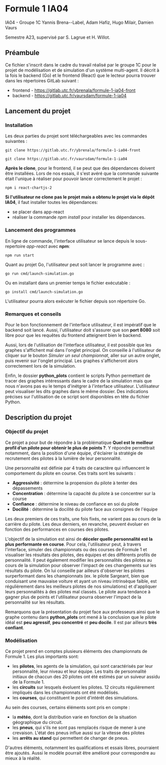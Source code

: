 # Formule 1 IA04

IA04 - Groupe 1C
Yannis Brena--Label, Adam Hafiz, Hugo Milair, Damien Vaurs

Semestre A23, supervisé par S. Lagrue et H. Willot.

## Préambule

Ce fichier s'inscrit dans le cadre du travail réalisé par le groupe 1C pour le projet de modélisation et de simulation d'un système multi-agent. Il décrit à la fois le backend (Go) et le frontend (React) que le lecteur pourra trouver dans les répertoires GitLab suivant :

- frontend - https://gitlab.utc.fr/ybrenala/formule-1-ia04-front 
- backend - https://gitlab.utc.fr/vaursdam/formule-1-ia04 

## Lancement du projet

### Installation

Les deux parties du projet sont téléchargeables avec les commandes suivantes :

    git clone https://gitlab.utc.fr/ybrenala/formule-1-ia04-front
    
    git clone https://gitlab.utc.fr/vaursdam/formule-1-ia04 


**Après le clone**, pour le frontend, il se peut que des dépendances doivent être installées. Lors de nos essais, il s'est avéré que la commande suivante était l'unique à réaliser pour pouvoir lancer correctement le projet : 

    npm i react-chartjs-2

**Si l'utilisateur ne clone pas le projet mais a obtenu le projet via le dépôt IA04**, il faut installer toutes les dépendances:

- se placer dans app-react
- réaliser la commande *npm install* pour installer les dépendances.

### Lancement des programmes

En ligne de commande, l'interface utilisateur se lance depuis le sous-repertoire *app-react* avec **npm**:

    npm run start

Quant au projet Go, l'utilisateur peut soit lancer le programme avec :

    go run cmd/launch-simulation.go

Ou en installant dans un premier temps le fichier exécutable :

    go install cmd/launch-simulation.go

L'utilisateur pourra alors exécuter le fichier depuis son répertoire Go.

### Remarques et conseils

Pour le bon fonctionnement de l'interface utilisateur, il est impératif que le backend soit lancé. Aussi, l'utilisateur doit s'assurer que son **port 8080** soit libre pour que les requêtes du frontend atteignent bien le backend.

Aussi, lors de l'utilisation de l'interface utilisateur, il est possible que les graphes s'affichent mal dans l'onglet principal. On conseille à l'utilisateur de cliquer sur le bouton *Simuler un seul championnat*, aller sur un autre onglet, puis revenir sur l'onglet principal. Les graphes s'afficheront alors correctement lors de la simulation.

Enfin, le dossier **python_plots** contient le scripts Python permettant de tracer des graphes intéressants dans le cadre de la simulation mais que nous n'avons pas eu le temps d'inétgrer à l'interface utilisateur. L'utilisateur peut visualiser les dits graphes dans le même dossier. Des indications précises sur l'utilisation de ce script sont disponibles en tête du fichier Python.

## Description du projet

### Objectif du projet

Ce projet a pour but de répondre à la problématique **Quel est le meilleur profil d’un pilote pour obtenir le plus de points ?**. Y répondre permettrait notamment, dans la position d'une équipe, d'éclairer la stratégie de recrutement des pilotes à la lumière de leur personnalité.

Une personnalité est définie par 4 traits de caractère qui influencent le comportement du pilote en course. Ces traits sont les suivants :

- **Aggressivité** : détermine la propension du pilote à tenter des dépassements
- **Concentration** : détermine la capacité du pilote à se concentrer sur la course
- **Confiance** : détermine le niveau de confiance en soi du pilote
- **Docilité** : détermine la docilité du pilote face aux consignes de l'équipe

Les deux premiers de ces traits, une fois fixés, ne varient pas au cours de la carrière du pilote. Les deux derniers, en revanche, peuvent évoluer en fonction des performances en courses des pilotes.

L'objectif de la simulation est ainsi de **déceler quelle personnalité est la plus performante en course**. Pour cela, l'utilisateur peut, à travers l'interface, simuler des championnats ou des courses de Formule 1 et visualiser les résultats des pilotes, des équipes et des différents profils de personnalité. Il peut également modifier les personnalités des pilotes au cours de la simulation pour observer l'impact de ces changements sur les résultats du pilote.
On lui conseille par ailleurs d'observer les pilotes surperformant dans les championnats (ex. le pilote Sargeant, bien que conduisant une mauvaise voiture et ayant un niveau intrinsèque faible, est régulièrement dans les meilleurs pilotes de nos simulations) et d'appliquer leurs personnalités à des pilotes mal classés. Le pilote aura tendance à gagner plus de points et l'utilisateur pourra observer l'impact de la personnalité sur les résultats.

Remarquons que la présentation du projet face aux professeurs ainsi que le graphe contenu dans **python_plots** ont mené à la conclusion que le pilote idéal est **peu agressif**, **peu concentré** et **peu docile**. Il est par ailleurs **très confiant**.

### Modélisation

Ce projet prend en comptes plusieurs éléments des championnats de Formule 1. Les plus importants sont:

- les **pilotes**, les agents de la simulation, qui sont caractérisés par leur personnalité, leur niveau et leur équipe. Les traits de personnalité initiaux de chaccun des 20 pilotes ont été estimés par un suiveur assidu de la Formule 1.
- les **circuits** sur lesquels évoluent les pilotes. 12 circuits régulièrement impliqués dans les championnats ont été modélisés.
- les **courses**, qui constituent le point d'intérêt des simulations.

Au sein des courses, certains éléments sont pris en compte :

- la **météo**, dont la distribution varie en fonction de la situation géographique du circuit.
- les **pneus**, qui s'ils ne sont pas remplacés risque de mener à une crevaison. L'état des pneus influe aussi sur la vitesse des pilotes
- les **arrêts au stand** qui permettent de changer de pneus.

D'autres éléments, notamment les qualifications et essais libres, pourraient être ajoutés. Aussi le modèle pourrait être amélioré pour correspondre au mieux à la réalité.
